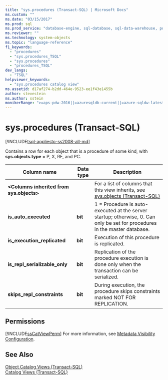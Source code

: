 ```yaml
---
title: "sys.procedures (Transact-SQL) | Microsoft Docs"
ms.custom: ""
ms.date: "03/15/2017"
ms.prod: sql
ms.prod_service: "database-engine, sql-database, sql-data-warehouse, pdw"
ms.reviewer: ""
ms.technology: system-objects
ms.topic: "language-reference"
f1_keywords: 
  - "procedures"
  - "sys.procedures_TSQL"
  - "sys.procedures"
  - "procedures_TSQL"
dev_langs: 
  - "TSQL"
helpviewer_keywords: 
  - "sys.procedures catalog view"
ms.assetid: d17af274-b2dd-464e-9523-ee1f43e1455b
author: stevestein
ms.author: sstein
monikerRange: ">=aps-pdw-2016||=azuresqldb-current||=azure-sqldw-latest||>=sql-server-2016||=sqlallproducts-allversions||>=sql-server-linux-2017||=azuresqldb-mi-current"
---
```

# sys.procedures (Transact-SQL)
[!INCLUDE[tsql-appliesto-ss2008-all-md](../../includes/tsql-appliesto-ss2008-all-md.md)]

  Contains a row for each object that is a procedure of some kind, with **sys.objects.type** = P, X, RF, and PC.  
  
|Column name|Data type|Description|  
|-----------------|---------------|-----------------|  
|**\<Columns inherited from sys.objects>**||For a list of columns that this view inherits, see [sys.objects &#40;Transact-SQL&#41;](../../relational-databases/system-catalog-views/sys-objects-transact-sql.md)|  
|**is_auto_executed**|**bit**|1 = Procedure is auto-executed at the server startup; otherwise, 0. Can only be set for procedures in the master database.|  
|**is_execution_replicated**|**bit**|Execution of this procedure is replicated.|  
|**is_repl_serializable_only**|**bit**|Replication of the procedure execution is done only when the transaction can be serialized.|  
|**skips_repl_constraints**|**bit**|During execution, the procedure skips constraints marked NOT FOR REPLICATION.|  
  
## Permissions  
 [!INCLUDE[ssCatViewPerm](../../includes/sscatviewperm-md.md)] For more information, see [Metadata Visibility Configuration](../../relational-databases/security/metadata-visibility-configuration.md).  
  
## See Also  
 [Object Catalog Views &#40;Transact-SQL&#41;](../../relational-databases/system-catalog-views/object-catalog-views-transact-sql.md)   
 [Catalog Views &#40;Transact-SQL&#41;](../../relational-databases/system-catalog-views/catalog-views-transact-sql.md)  
  
  

